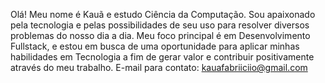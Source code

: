 Olá! Meu nome é Kauã e estudo Ciência da Computação. 
Sou apaixonado pela tecnologia e pelas possibilidades de seu uso para resolver diversos problemas do nosso dia a dia. 
Meu foco principal é em Desenvolvimento Fullstack, e estou em busca de uma oportunidade para aplicar minhas habilidades em Tecnologia a fim de gerar valor e contribuir positivamente através do meu trabalho.
E-mail para contato: kauafabriiciio@gmail.com
